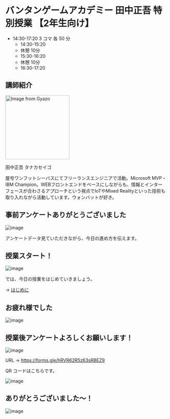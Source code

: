 # バンタンゲームアカデミー 田中正吾 特別授業 【2年生向け】

- 14:30-17:20 3 コマ 各 50 分
  - 14:30-15:20
  - 休憩 10分
  - 15:30-16:20
  - 休憩 10分
  - 16:30-17:20

## 講師紹介

<img src="https://i.gyazo.com/0116e8a74666ace1a45096ae02b54347.jpg" alt="Image from Gyazo" width="200"/>

田中正吾 タナカセイゴ

屋号ワンフットシーバスにてフリーランスエンジニアで活動。Microsoft MVP・IBM Champion。WEBフロントエンドをベースにしながらも、情報とインターフェースが合わさるアプローチという視点でIoTやMixed Realityといった技術も取り入れながら活動しています。ウォンバットが好き。

## 事前アンケートありがとうございました

![image](https://i.gyazo.com/c90d937664278ceb6ddd791d3836e5ce.png)

アンケートデータ見ていただきながら、今日の進め方を伝えます。

## 授業スタート！

![image](https://i.gyazo.com/9e0eefffd6cf76fc45e70b1ac8a7f838.png)

では、今日の授業をはじめていきましょう。

→ [はじめに](01-getting-started.md)

## お疲れ様でした

![image](https://i.gyazo.com/5a6aa1d064fcd403fa67091c7d0e417a.png)

## 授業後アンケートよろしくお願いします！

![image](https://i.gyazo.com/7326b005e68b68481b4dabb007942abc.png)

URL → https://forms.gle/hRVR62R5z63sRBEZ9

QR コードはこちらです。

![image](https://i.gyazo.com/6e65cc7310472f39f5cbdbf3413fcef7.png)

## ありがとうございました～！

![image](https://i.gyazo.com/6132b1f8e99f5725151417d7c146c6d2.png)